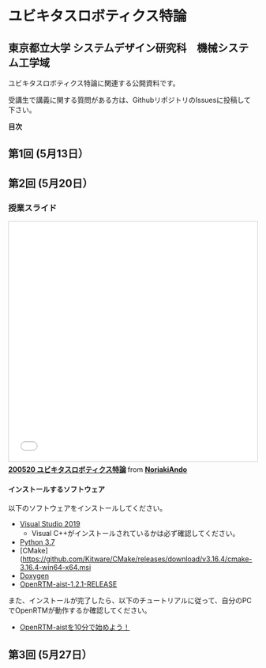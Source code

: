 # ユビキタスロボティクス特論
## 東京都立大学 システムデザイン研究科　機械システム工学域

ユビキタスロボティクス特論に関連する公開資料です。

受講生で講義に関する質問がある方は、GithubリポジトリのIssuesに投稿して下さい。


**目次**

## 第1回 (5月13日）

## 第2回 (5月20日）

### 授業スライド

<iframe src="//www.slideshare.net/slideshow/embed_code/key/f0voUfSYHBnWPW" width="595" height="485" frameborder="0" marginwidth="0" marginheight="0" scrolling="no" style="border:1px solid #CCC; border-width:1px; margin-bottom:5px; max-width: 100%;" allowfullscreen> </iframe> <div style="margin-bottom:5px"> <strong> <a href="//www.slideshare.net/NoriakiAndo/200520" title="200520 ユビキタスロボティクス特論" target="_blank">200520 ユビキタスロボティクス特論</a> </strong> from <strong><a href="https://www.slideshare.net/NoriakiAndo" target="_blank">NoriakiAndo</a></strong> </div>

#### インストールするソフトウェア

以下のソフトウェアをインストールしてください。

- [Visual Studio 2019](https://openrtm.org/openrtm/ja/node/6650)
  - Visual C++がインストールされているかは必ず確認してください。
- [Python 3.7](https://www.python.org/ftp/python/3.7.4/python-3.7.4-amd64.exe)
- [CMake](https://github.com/Kitware/CMake/releases/download/v3.16.4/cmake-3.16.4-win64-x64.msi
- [Doxygen](http://doxygen.nl/files/doxygen-1.8.16-setup.exe)
- [OpenRTM-aist-1.2.1-RELEASE](https://github.com/OpenRTM/OpenRTM-aist/releases/download/v1.2.1/OpenRTM-aist-1.2.1-RELEASE_x86_64.msi)

また、インストールが完了したら、以下のチュートリアルに従って、自分のPCでOpenRTMが動作するか確認してください。

- [OpenRTM-aistを10分で始めよう！](https://openrtm.org/openrtm/ja/node/6521)

## 第3回 (5月27日）



